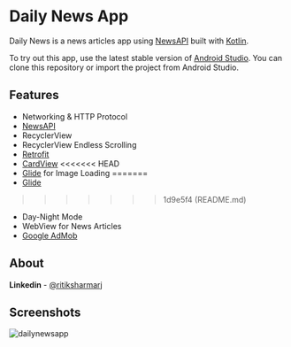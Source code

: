 
# Daily News App

Daily News is a news articles app using [NewsAPI](https://newsapi.org/) built with [Kotlin](https://kotlinlang.org/).

To try out this app, use the latest stable version of [Android Studio](https://developer.android.com/studio). You can clone this repository or import the project from Android Studio.


## Features

- Networking & HTTP Protocol
- [NewsAPI](https://newsapi.org/)
- RecyclerView
- RecyclerView Endless Scrolling
- [Retrofit](https://square.github.io/retrofit/)
- [CardView](https://developer.android.com/develop/ui/views/layout/cardview)
<<<<<<< HEAD
- [Glide](https://github.com/bumptech/glide) for Image Loading
=======
- [Glide](https://github.com/bumptech/glide)
>>>>>>> 1d9e5f4 (README.md)
- Day-Night Mode
- WebView for News Articles
- [Google AdMob](https://developers.google.com/admob/android/quick-start)


## About

**Linkedin** - [@ritiksharmarj](https://www.linkedin.com/in/ritiksharmarj/)


## Screenshots
![dailynewsapp](https://user-images.githubusercontent.com/54701022/209691657-15795d02-6f5d-4f48-8d6d-b32d405f321a.png)
